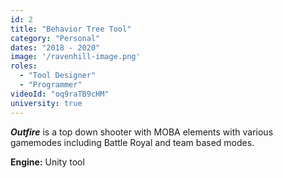 ```yaml
---
id: 2
title: "Behavior Tree Tool"
category: "Personal"
dates: "2018 - 2020"
image: '/ravenhill-image.png'
roles: 
  - "Tool Designer"
  - "Programmer"
videoId: "oq9raTB9cHM"
university: true
---
```

***Outfire*** is a top down shooter with MOBA elements with various gamemodes including Battle Royal and team based modes.

**Engine:** Unity tool